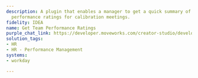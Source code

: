 ```yaml
---
description: A plugin that enables a manager to get a quick summary of their team's
  performance ratings for calibration meetings.
fidelity: IDEA
name: Get Team Performance Ratings
purple_chat_link: https://developer.moveworks.com/creator-studio/developer-tools/purple-chat?purple_chat_v1=%7B%22messages%22%3A%5B%7B%22from%22%3A%22USER%22%2C%22text%22%3A%22%3Cp%3ECan+you+summarize+my+team%27s+performance+ratings+and+the+key+area+of+development+for+each+of+them+for+my+upcoming+calibration+meeting%3C%2Fp%3E%22%7D%2C%7B%22from%22%3A%22ANNOTATION%22%2C%22text%22%3A%22%3Cp%3ERetrieves+latest+performance+ratings+and+key+development+area+for+each+team+member+from+Workday.%3C%2Fp%3E%22%7D%2C%7B%22from%22%3A%22BOT%22%2C%22text%22%3A%22Sure%2C+gimme+a+sec+to+pull+up+the+latest+performance+ratings+and+key+objectives+for+your+team.%22%7D%2C%7B%22from%22%3A%22BOT%22%2C%22text%22%3A%22Here+are+the+latest+performance+ratings+and+key+development+objectives+for+your+team+members%3A%22%2C%22cards%22%3A%5B%7B%22title%22%3A%22Mia+Chan%22%2C%22text%22%3A%22%3Cb%3EPerformance+Rating%3A%3C%2Fb%3E+Exceeds+Expectations%3Cbr%3E%3Cb%3EKey+Development+Objective%3A%3C%2Fb%3E+Enhance+leadership+skills+through+mentorship+opportunities.%22%7D%2C%7B%22title%22%3A%22Jordan+Lee%22%2C%22text%22%3A%22%3Cb%3EPerformance+Rating%3A%3C%2Fb%3E+Meets+Expectations%3Cbr%3E%3Cb%3EKey+Development+Objective%3A%3C%2Fb%3E+Develop+project+management+skills+by+leading+a+cross-functional+project.%22%7D%2C%7B%22title%22%3A%22Alex+Kim%22%2C%22text%22%3A%22%3Cb%3EPerformance+Rating%3A%3C%2Fb%3E+Needs+Improvement%3Cbr%3E%3Cb%3EKey+Development+Objective%3A%3C%2Fb%3E+Improve+technical+proficiency+in+data+analysis+tools.%22%7D%5D%7D%2C%7B%22from%22%3A%22BOT%22%2C%22text%22%3A%22Do+you+need+detailed+reports+for+anyone+or+further+actions%3F%22%2C%22cards%22%3A%5B%7B%22buttons%22%3A%5B%7B%22text%22%3A%22Detailed+Report+for+Mia%22%2C%22style%22%3A%22PRIMARY%22%7D%2C%7B%22text%22%3A%22Detailed+Report+for+Jordan%22%2C%22style%22%3A%22PRIMARY%22%7D%2C%7B%22text%22%3A%22Detailed+Report+for+Alex%22%2C%22style%22%3A%22PRIMARY%22%7D%2C%7B%22text%22%3A%22All+good%2C+thanks%21%22%7D%5D%7D%5D%7D%5D%2C%22settings%22%3A%7B%22colorStyle%22%3A%22LIGHT%22%2C%22startTime%22%3A%2211%3A43%2BAM%22%2C%22defaultPerson%22%3A%22GWEN%22%2C%22editable%22%3Atrue%2C%22botName%22%3A%22%22%2C%22botImageUrl%22%3A%22%22%7D%7D
solution_tags:
- HR
- HR - Performance Management
systems:
- workday

---
```

